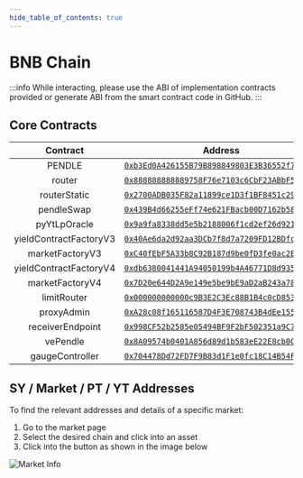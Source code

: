 ```yaml
---
hide_table_of_contents: true
---
```


# BNB Chain

:::info
While interacting, please use the ABI of implementation contracts provided or generate ABI from the smart contract code in GitHub.
:::

## Core Contracts
|        Contract        |                                                        Address                                                         |
| :--------------------: | :--------------------------------------------------------------------------------------------------------------------: |
|         PENDLE         | [`0xb3Ed0A426155B79B898849803E3B36552f7ED507`](https://bscscan.com/address/0xb3Ed0A426155B79B898849803E3B36552f7ED507) |
|         router         | [`0x888888888889758F76e7103c6CbF23ABbF58F946`](https://bscscan.com/address/0x888888888889758F76e7103c6CbF23ABbF58F946) |
|      routerStatic      | [`0x2700ADB035F82a11899ce1D3f1BF8451c296eABb`](https://bscscan.com/address/0x2700ADB035F82a11899ce1D3f1BF8451c296eABb) |
|       pendleSwap       | [`0x439B4d66255eFf74e621FBacb00D7162b588Ff4b`](https://bscscan.com/address/0x439B4d66255eFf74e621FBacb00D7162b588Ff4b) |
|      pyYtLpOracle      | [`0x9a9fa8338dd5e5b2188006f1cd2ef26d921650c2`](https://bscscan.com/address/0x9a9fa8338dd5e5b2188006f1cd2ef26d921650c2) |
| yieldContractFactoryV3 | [`0x40Ae6da2d92aa3DCb7f8d7a7209FD12BDfcb7C85`](https://bscscan.com/address/0x40Ae6da2d92aa3DCb7f8d7a7209FD12BDfcb7C85) |
|    marketFactoryV3     | [`0xC40fEbF5A33b8C92B187d9be0fD3fe0ac2E4B07c`](https://bscscan.com/address/0xC40fEbF5A33b8C92B187d9be0fD3fe0ac2E4B07c) |
| yieldContractFactoryV4 | [`0xdb6380041441A94050199b4A46771D8d93553509`](https://bscscan.com/address/0xdb6380041441A94050199b4A46771D8d93553509) |
|    marketFactoryV4     | [`0x7D20e644D2A9e149e5be9bE9aD2aB243a7835d37`](https://bscscan.com/address/0x7D20e644D2A9e149e5be9bE9aD2aB243a7835d37) |
|      limitRouter       | [`0x000000000000c9B3E2C3Ec88B1B4c0cD853f4321`](https://bscscan.com/address/0x000000000000c9B3E2C3Ec88B1B4c0cD853f4321) |
|       proxyAdmin       | [`0xA28c08f165116587D4F3E708743B4dEe155c5E64`](https://bscscan.com/address/0xA28c08f165116587D4F3E708743B4dEe155c5E64) |
|    receiverEndpoint    | [`0x998CF52b2585e05494BF9F2bF502351a9C7FdA8f`](https://bscscan.com/address/0x998CF52b2585e05494BF9F2bF502351a9C7FdA8f) |
|        vePendle        | [`0x8A09574b0401A856d89d1b583eE22E8cb0C5530B`](https://bscscan.com/address/0x8A09574b0401A856d89d1b583eE22E8cb0C5530B) |
|    gaugeController     | [`0x704478Dd72FD7F9B83d1F1e0fc18C14B54F034d0`](https://bscscan.com/address/0x704478Dd72FD7F9B83d1F1e0fc18C14B54F034d0) |

## SY / Market / PT / YT Addresses

To find the relevant addresses and details of a specific market:

1. Go to the market page
2. Select the desired chain and click into an asset
3. Click into the button as shown in the image below

![Market Info](/img/ProtocolMechanics/market_info.png "Market Info")